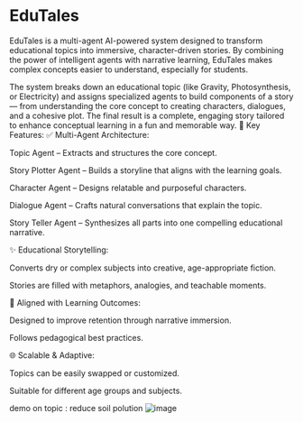 # EduTales
EduTales is a multi-agent AI-powered system designed to transform educational topics into immersive, character-driven stories. By combining the power of intelligent agents with narrative learning, EduTales makes complex concepts easier to understand, especially for students.

The system breaks down an educational topic (like Gravity, Photosynthesis, or Electricity) and assigns specialized agents to build components of a story — from understanding the core concept to creating characters, dialogues, and a cohesive plot. The final result is a complete, engaging story tailored to enhance conceptual learning in a fun and memorable way.
🧩 Key Features:
 ✅ Multi-Agent Architecture:

Topic Agent – Extracts and structures the core concept.

Story Plotter Agent – Builds a storyline that aligns with the learning goals.

Character Agent – Designs relatable and purposeful characters.

Dialogue Agent – Crafts natural conversations that explain the topic.

Story Teller Agent – Synthesizes all parts into one compelling educational narrative.

✨ Educational Storytelling:

Converts dry or complex subjects into creative, age-appropriate fiction.

Stories are filled with metaphors, analogies, and teachable moments.

🧠 Aligned with Learning Outcomes:

Designed to improve retention through narrative immersion.

Follows pedagogical best practices.

🌐 Scalable & Adaptive:

Topics can be easily swapped or customized.

Suitable for different age groups and subjects.

demo on topic : reduce soil polution
![image](https://github.com/user-attachments/assets/a11f1293-2b4d-4079-8cb5-76be2813d5d7)



